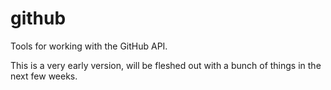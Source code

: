 # github

Tools for working with the GitHub API.

This is a very early version, will be fleshed out with a bunch of things in the next few weeks.
